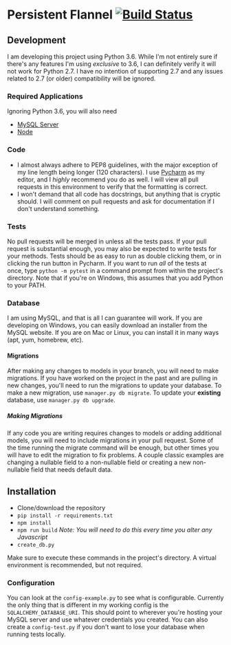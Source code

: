 # Persistent Flannel [![Build Status](https://travis-ci.org/razage/persistent-flannel.svg?branch=master)](https://travis-ci.org/razage/persistent-flannel)

## Development
I am developing this project using Python 3.6. While I'm not entirely sure if
there's any features I'm using *exclusive* to 3.6, I can definitely verify it
will not work for Python 2.7. I have no intention of supporting 2.7 and any
issues related to 2.7 (or older) compatibility will be ignored.

### Required Applications
Ignoring Python 3.6, you will also need
* [MySQL Server](https://www.mysql.com/)
* [Node](https://nodejs.org/en/)

### Code
* I almost always adhere to PEP8 guidelines, with the major exception of my line
length being longer (120 characters). I use [Pycharm](https://www.jetbrains.com/pycharm/)
as my editor, and I *highly*  recommend you do as well. I will view all pull
requests in this environment to verify that the formatting is correct.
* I won't demand that all code has docstrings, but anything that is cryptic
should. I will comment on pull requests and ask for documentation if I don't
understand something.

### Tests
No pull requests will be merged in unless all the tests pass. If your pull
request is substantial enough, you may also be expected to write tests for your
methods. Tests should be as easy to run as double clicking them, or in clicking
the run button in Pycharm. If you want to run *all* of the tests at once, type
`python -m pytest` in a command prompt from within the project's directory.
Note that if you're on Windows, this assumes that you add Python to your PATH.

### Database
I am using MySQL, and that is all I can guarantee will work. If you are developing
on Windows, you can easily download an installer from the MySQL website. If you
are on Mac or Linux, you can install it in many ways (apt, yum, homebrew, etc).

#### Migrations
After making any changes to models in your branch, you will need to make migrations. If you have worked on the project
in the past and are pulling in new changes, you'll need to run the migrations to update your database. To make a new
migration, use `manager.py db migrate`. To update your **existing** database, use `manager.py db upgrade`.

##### Making Migrations
If any code you are writing requires changes to models or adding additional models, you will need to include migrations
in your pull request. Some of the time running the migrate command will be enough, but other times you will have to edit
the migration to fix problems. A couple classic examples are changing a nullable field to a non-nullable field or creating
a new non-nullable field that needs default data.

## Installation
* Clone/download the repository
* `pip install -r requirements.txt`
* `npm install`
* `npm run build` *Note: You will need to do this every time you alter any Javascript*
* `create_db.py`

Make sure to execute these commands in the project's directory. A virtual environment
is recommended, but not required.

### Configuration
You can look at the `config-example.py` to see what is configurable. Currently
the only thing that is different in my working config is the
`SQLALCHEMY_DATABASE_URI`. This should point to wherever you're hosting your
MySQL server and use whatever credentials you created. You can also create a
`config-test.py` if you don't want to lose your database when running tests locally.

